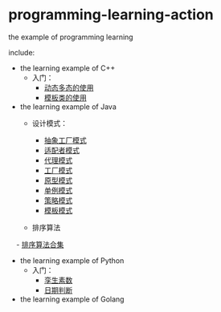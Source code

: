 # programming-learning-action
the example of programming learning

include:
- the learning example of C++
  - 入门：
    - [动态多态的使用](https://github.com/Angelswen/programming-learning-action/tree/master/C%2B%2B/polymorphism)
    - [模板类的使用](https://github.com/Angelswen/programming-learning-action/tree/master/C%2B%2B/templateTest)
- the learning example of Java
  - 设计模式：
    - [抽象工厂模式](https://github.com/Angelswen/programming-learning-action/tree/master/Java/DesignPattern/AbstractFactoryPattern)
    - [适配者模式](https://github.com/Angelswen/programming-learning-action/tree/master/Java/DesignPattern/AdapterPattern)
    - [代理模式](https://github.com/Angelswen/programming-learning-action/tree/master/Java/DesignPattern/DynamicProxy)
    - [工厂模式](https://github.com/Angelswen/programming-learning-action/tree/master/Java/DesignPattern/FactoryPattern)
    - [原型模式](https://github.com/Angelswen/programming-learning-action/tree/master/Java/DesignPattern/PrototypePattern)
    - [单例模式](https://github.com/Angelswen/programming-learning-action/tree/master/Java/DesignPattern/Singleton)
    - [策略模式](https://github.com/Angelswen/programming-learning-action/tree/master/Java/DesignPattern/StrategyPattern)
    - [模板模式](https://github.com/Angelswen/programming-learning-action/tree/master/Java/DesignPattern/TemplatePattern)
 
   - 排序算法
   
     - [排序算法合集](https://github.com/Angelswen/programming-learning-action/tree/master/Java/sortAlgorithm)
- the learning example of Python
  - 入门：
    - [孪生素数](https://github.com/Angelswen/programming-learning-action/tree/master/Python)
    
    - [日期判断](https://github.com/Angelswen/programming-learning-action/tree/master/Python)
- the learning example of Golang
